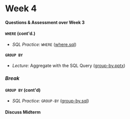 # Week 4

#### Questions & Assessment over Week 3

#### `WHERE` (cont'd.)

  + *SQL Practice:* `WHERE` ([where.sql](https://mrrisley.github.io/sql-uc-fall2019/week-3/where.sql))

#### `GROUP BY` 

  + *Lecture:* Aggregate with the SQL Query ([group-by.pptx](https://mrrisley.github.io/sql-uc-fall2019/week-4/group-by.pptx))

### *Break*

#### `GROUP BY` (cont'd)

  + *SQL Practice:* `GROUP-BY` ([group-by.sql](https://mrrisley.github.io/sql-uc-fall2019/week-4/group-by.sql))

#### Discuss Midterm


